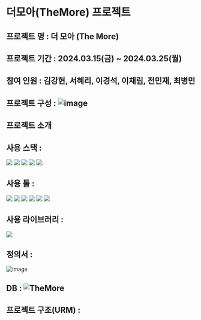 # 더모아(TheMore) 프로젝트

## 프로젝트 명 : 더 모아 (The More)

## 프로젝트 기간 : 2024.03.15(금) ~ 2024.03.25(월)

## 참여 인원 : 김강현, 서혜리, 이경석, 이채림, 전민재, 최병민

## 프로젝트 구성 : ![image](https://github.com/iiiiii-dle/TheMore/assets/162311939/bd683adc-d594-497e-ba10-b15c4e84ab5a)


## 프로젝트 소개

## 사용 스택 : 
<img src="https://img.shields.io/badge/Java-007396?style=flat&logo=Conda-Forge&logoColor=white" /> <img src="https://img.shields.io/badge/HTML5-E34F26?style=flat&logo=HTML5&logoColor=white" /> <img src="https://img.shields.io/badge/CSS3-1572B6?style=flat&logo=CSS3&logoColor=white" /> <img src="https://img.shields.io/badge/JavaScript-F7DF1E?style=flat&logo=JavaScript&logoColor=white" /> <img src="https://shields.io/badge/MySQL-lightgrey?logo=mysql&style=plastic&logoColor=white&labelColor=blue" /> <br>

## 사용 툴 : 
<img src="https://img.shields.io/badge/Eclipse%20IDE-2C2255?style=flat&logo=EclipseIDE&logoColor=white" /> <img src="https://img.shields.io/badge/Visual%20Studio%20Code-007ACC?style=flat&logo=VisualStudioCode&logoColor=white" /> <img src="https://img.shields.io/badge/GitHub-181717?style=flat&logo=GitHub&logoColor=white" /> 
<img src="https://img.shields.io/badge/Figma-181717?style=flat&logo=Figma&logoColor=red" />  <img src="https://img.shields.io/badge/Slack-181717?style=flat&logo=Slack&logoColor=red" />  <img src="https://img.shields.io/badge/Notion-181717?style=flat&logo=Notion&logoColor=white" /> 

## 사용 라이브러리 : 
<img src="https://img.shields.io/badge/Chart.js-181717?style=flat&logo=Chart.js&logoColor=none" /> 

## 정의서 : 
![image](https://github.com/iiiiii-dle/TheMore/assets/162311939/6763276c-014d-40f4-bd30-abaa58fc2eb5)



## DB : ![TheMore](https://github.com/iiiiii-dle/TheMore/assets/162311939/17791cd3-7b67-40b5-a510-1bd0de4bd596)


## 프로젝트 구조(URM) : 


## 
